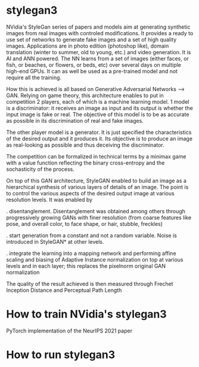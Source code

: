 # stylegan3
NVidia's StyleGan series of papers and models aim at generating synthetic images from real images with controled modifications.
It provides a ready to use set of networks to generate fake images and a set of high quality images.
Applications are in photo edition (photoshop like), domain translation (winter to summer, old to young, etc.) and video generation.
It is AI and ANN powered. The NN learns from a set of images (either faces, or fish, or beaches, or flowers, or beds, etc) over several days on multiple high-end GPUs. 
It can as well be used as a pre-trained model and not require all the training.



How this is achieved is all based on Generative Adversarial Networks --> GAN. Relying on game theory, this architecture enables to put in competition 2 players, each of which is a machine learning model. 1 model is a discriminator: it receives an image as input and its output is whether the input image is fake or real. The objective of this model is to be as accurate as possible in its discrimination of real and fake images.

The other player model is a generator. It is just specified the characteristics of the desired output and it produces it. Its objective is to produce an image as real-looking as possible and thus deceiving the discriminator.

The competition can be formalized in technical terms by a minimax game with a value function reflecting the binary cross-entropy and the sochasticity of the process.

On top of this GAN architecture, StyleGAN enabled to build an image as a hierarchical synthesis of various layers of details of an image. The point is to control the various aspects of the desired output image at various resolution levels. It was enabled by 

. disentanglement. Disentanglement was obtained among others through progressively growing GANs with finer resolution (from coarse features like pose, and overall color, to face shape, or hair, stubble, freckles) 

. start generation from a constant and not a random variable. Noise is introduced in StyleGAN* at other levels. 

. integrate the learning into a mapping network and performing affine scaling and biasing of Adaptive Instance normalization on top at various levels and in each layer; this replaces the pixelnorm original GAN normalization 

The quality of the result achieved is then measured through Frechet Inception Distance and Perceptual Path Length

# How to train NVidia's stylegan3 
PyTorch implementation of the NeurIPS 2021 paper


# How to run stylegan3

